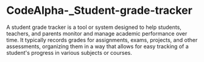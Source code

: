 # CodeAlpha-_Student-grade-tracker
A student grade tracker is a tool or system designed to help students, teachers, and parents monitor and manage academic performance over time. It typically records grades for assignments, exams, projects, and other assessments, organizing them in a way that allows for easy tracking of a student's progress in various subjects or courses.
